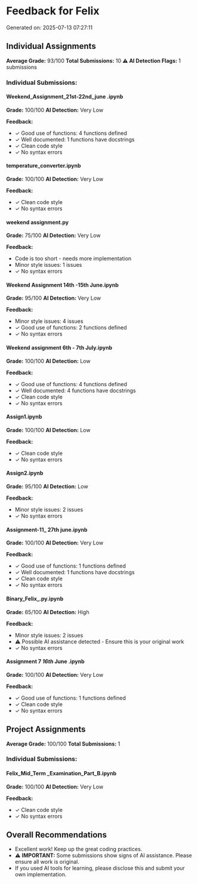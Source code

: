 # Feedback for Felix

Generated on: 2025-07-13 07:27:11

## Individual Assignments

**Average Grade:** 93/100
**Total Submissions:** 10
**⚠️ AI Detection Flags:** 1 submissions

### Individual Submissions:

#### Weekend_Assignment_21st-22nd_june .ipynb
**Grade:** 100/100
**AI Detection:** Very Low

**Feedback:**
- ✓ Good use of functions: 4 functions defined
- ✓ Well documented: 1 functions have docstrings
- ✓ Clean code style
- ✓ No syntax errors

#### temperature_converter.ipynb
**Grade:** 100/100
**AI Detection:** Very Low

**Feedback:**
- ✓ Clean code style
- ✓ No syntax errors

#### weekend assignment.py
**Grade:** 75/100
**AI Detection:** Very Low

**Feedback:**
- Code is too short - needs more implementation
- Minor style issues: 1 issues
- ✓ No syntax errors

#### Weekend Assignment 14th -15th June.ipynb
**Grade:** 95/100
**AI Detection:** Very Low

**Feedback:**
- Minor style issues: 4 issues
- ✓ Good use of functions: 2 functions defined
- ✓ No syntax errors

#### Weekend assignment 6th - 7th July.ipynb
**Grade:** 100/100
**AI Detection:** Low

**Feedback:**
- ✓ Good use of functions: 4 functions defined
- ✓ Well documented: 4 functions have docstrings
- ✓ Clean code style
- ✓ No syntax errors

#### Assign1.ipynb
**Grade:** 100/100
**AI Detection:** Low

**Feedback:**
- ✓ Clean code style
- ✓ No syntax errors

#### Assign2.ipynb
**Grade:** 95/100
**AI Detection:** Low

**Feedback:**
- Minor style issues: 2 issues
- ✓ No syntax errors

#### Assignment-11_ 27th june.ipynb
**Grade:** 100/100
**AI Detection:** Very Low

**Feedback:**
- ✓ Good use of functions: 1 functions defined
- ✓ Well documented: 1 functions have docstrings
- ✓ Clean code style
- ✓ No syntax errors

#### Binary_Felix_.py.ipynb
**Grade:** 65/100
**AI Detection:** High

**Feedback:**
- Minor style issues: 2 issues
- ⚠️ Possible AI assistance detected - Ensure this is your original work
- ✓ No syntax errors

#### Assignment 7 _16th_ June .ipynb
**Grade:** 100/100
**AI Detection:** Very Low

**Feedback:**
- ✓ Good use of functions: 1 functions defined
- ✓ Clean code style
- ✓ No syntax errors

## Project Assignments

**Average Grade:** 100/100
**Total Submissions:** 1

### Individual Submissions:

#### Felix_Mid_Term _Examination_Part_B.ipynb
**Grade:** 100/100
**AI Detection:** Very Low

**Feedback:**
- ✓ Clean code style
- ✓ No syntax errors

## Overall Recommendations

- Excellent work! Keep up the great coding practices.
- ⚠️ **IMPORTANT:** Some submissions show signs of AI assistance. Please ensure all work is original.
- If you used AI tools for learning, please disclose this and submit your own implementation.
